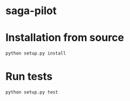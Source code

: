 saga-pilot
==========

Installation from source
========================

    python setup.py install

Run tests
=========

    python setup.py test
